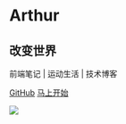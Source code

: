 # Arthur
## 改变世界
前端笔记 | 运动生活 | 技术博客

[<i class="iconfont icon-github"></i> GitHub](https://github.com/hometwon/blog)
[马上开始 <i class="iconfont icon-down"></i>](index.md)

![](https://jy-club.oss-cn-shanghai.aliyuncs.com/sxl/images/timg.jfif)